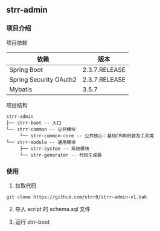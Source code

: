 ## strr-admin

### 项目介绍

项目依赖

| 依赖                     | 版本             |
|------------------------|----------------|
| Spring Boot            | 2.3.7.RELEASE  |
| Spring Security OAuth2 | 2.3.7.RELEASE  |
| Mybatis                | 3.5.7          |

项目结构

```
strr-admin
├── strr-boot -- 入口
└── strr-common -- 公共模块
     └── strr-common-core -- 公共核心：基础CRUD封装及工具类
└── strr-module -- 通用模块
     ├── strr-system -- 系统模块
     └── strr-generator -- 代码生成器
```

### 使用

1. 拉取代码
```
git clone https://github.com/strr0/strr-admin-v1.bak
```

2. 导入 script 的 schema.sql 文件

3. 运行 strr-boot
